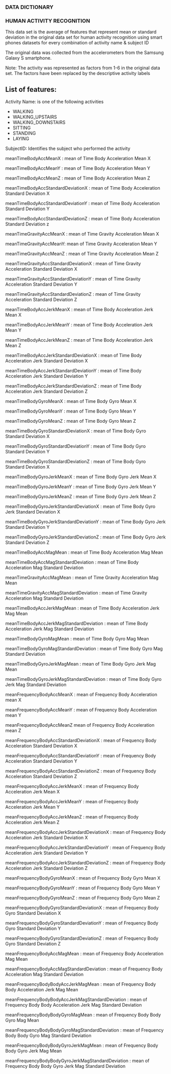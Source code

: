 ###                          DATA DICTIONARY
###                       HUMAN ACTIVITY RECOGNITION

This data set is the average of features that represent mean or standard deviation
in the original data set for human activity recognition  using smart phones datasets
for every combination of activity name & subject ID

The original data was collected from the accelerometers from the Samsung Galaxy S smartphone.
 

Note: The activity was represented as factors from 1-6 in the original data set.
The factors have been replaced by the descriptive activity labels

## List of features:


Activity Name: is one of the following activities

* WALKING
* WALKING_UPSTAIRS
* WALKING_DOWNSTAIRS
* SITTING
* STANDING
* LAYING

SubjectID: Identifies the subject who performed the activity

meanTimeBodyAccMeanX : mean of Time Body Acceleration Mean X

meanTimeBodyAccMeanY : mean of Time Body Acceleration Mean Y

meanTimeBodyAccMeanZ : mean of Time Body Acceleration Mean Z

meanTimeBodyAccStandardDeviationX : mean of Time Body Acceleration Standard Deviation X

meanTimeBodyAccStandardDeviationY : mean of Time Body Acceleration Standard Deviation Y

meanTimeBodyAccStandardDeviationZ : mean of Time Body Acceleration Standard Deviation z

meanTimeGravityAccMeanX : mean of Time Gravity Acceleration Mean X

meanTimeGravityAccMeanY: mean of Time Gravity Acceleration Mean Y

meanTimeGravityAccMeanZ : mean of Time Gravity Acceleration Mean Z

meanTimeGravityAccStandardDeviationX : mean of Time Gravity Acceleration Standard Deviation X

meanTimeGravityAccStandardDeviationY : mean of Time Gravity Acceleration Standard Deviation Y

meanTimeGravityAccStandardDeviationZ : mean of Time Gravity Acceleration Standard Deviation Z

meanTimeBodyAccJerkMeanX : mean of Time Body Acceleration Jerk Mean X

meanTimeBodyAccJerkMeanY : mean of Time Body Acceleration Jerk Mean Y

meanTimeBodyAccJerkMeanZ : mean of Time Body Acceleration Jerk Mean Z

meanTimeBodyAccJerkStandardDeviationX : mean of Time Body Acceleration Jerk Standard Deviation X

meanTimeBodyAccJerkStandardDeviationY : mean of Time Body Acceleration Jerk Standard Deviation Y

meanTimeBodyAccJerkStandardDeviationZ : mean of Time Body Acceleration Jerk Standard Deviation Z

meanTimeBodyGyroMeanX : mean of Time Body Gyro Mean X

meanTimeBodyGyroMeanY : mean of Time Body Gyro Mean Y

meanTimeBodyGyroMeanZ : mean of Time Body Gyro Mean Z

meanTimeBodyGyroStandardDeviationX : mean of Time Body Gyro Standard Deviation X

meanTimeBodyGyroStandardDeviationY : mean of Time Body Gyro Standard Deviation Y

meanTimeBodyGyroStandardDeviationZ : mean of Time Body Gyro Standard Deviation X

meanTimeBodyGyroJerkMeanX : mean of Time Body Gyro Jerk Mean X

meanTimeBodyGyroJerkMeanY : mean of Time Body Gyro Jerk Mean Y

meanTimeBodyGyroJerkMeanZ : mean of Time Body Gyro Jerk Mean Z

meanTimeBodyGyroJerkStandardDeviationX : mean of Time Body Gyro Jerk Standard Deviation X

meanTimeBodyGyroJerkStandardDeviationY : mean of Time Body Gyro Jerk Standard Deviation Y

meanTimeBodyGyroJerkStandardDeviationZ : mean of Time Body Gyro Jerk Standard Deviation Z

meanTimeBodyAccMagMean : mean of Time Body Acceleration Mag Mean

meanTimeBodyAccMagStandardDeviation : mean of Time Body Acceleration Mag Standard Deviation

meanTimeGravityAccMagMean : mean of Time Gravity Acceleration Mag Mean

meanTimeGravityAccMagStandardDeviation : mean of Time Gravity Acceleration Mag Standard Deviation

meanTimeBodyAccJerkMagMean : mean of Time Body Acceleration Jerk Mag Mean

meanTimeBodyAccJerkMagStandardDeviation : mean of Time Body Acceleration Jerk Mag Standard Deviation

meanTimeBodyGyroMagMean : mean of Time Body Gyro Mag Mean

meanTimeBodyGyroMagStandardDeviation : mean of Time Body Gyro Mag Standard Deviation

meanTimeBodyGyroJerkMagMean : mean of Time Body Gyro Jerk Mag Mean

meanTimeBodyGyroJerkMagStandardDeviation : mean of Time Body Gyro Jerk Mag Standard Deviation

meanFrequencyBodyAccMeanX : mean of Frequency Body Acceleration mean X

meanFrequencyBodyAccMeanY : mean of Frequency Body Acceleration mean Y

meanFrequencyBodyAccMeanZ mean of Frequency Body Acceleration mean Z

meanFrequencyBodyAccStandardDeviationX : mean of Frequency Body Acceleration Standard Deviation X

meanFrequencyBodyAccStandardDeviationY : mean of Frequency Body Acceleration Standard Deviation Y

meanFrequencyBodyAccStandardDeviationZ : mean of Frequency Body Acceleration Standard Deviation Z

meanFrequencyBodyAccJerkMeanX : mean of Frequency Body Acceleration Jerk Mean X

meanFrequencyBodyAccJerkMeanY : mean of Frequency Body Acceleration Jerk Mean Y

meanFrequencyBodyAccJerkMeanZ : mean of Frequency Body Acceleration Jerk Mean Z

meanFrequencyBodyAccJerkStandardDeviationX : mean of Frequency Body Acceleration Jerk Standard Deviation X

meanFrequencyBodyAccJerkStandardDeviationY : mean of Frequency Body Acceleration Jerk Standard Deviation Y

meanFrequencyBodyAccJerkStandardDeviationZ : mean of Frequency Body Acceleration Jerk Standard Deviation Z

meanFrequencyBodyGyroMeanX : mean of Frequency Body Gyro Mean X

meanFrequencyBodyGyroMeanY : mean of Frequency Body Gyro Mean Y

meanFrequencyBodyGyroMeanZ : mean of Frequency Body Gyro Mean Z

meanFrequencyBodyGyroStandardDeviationX : mean of Frequency Body Gyro Standard Deviation X

meanFrequencyBodyGyroStandardDeviationY : mean of Frequency Body Gyro Standard Deviation Y

meanFrequencyBodyGyroStandardDeviationZ : mean of Frequency Body Gyro Standard Deviation Z

meanFrequencyBodyAccMagMean : mean of Frequency Body Acceleration Mag Mean

meanFrequencyBodyAccMagStandardDeviation : mean of Frequency Body Acceleration Mag Standard Deviation

meanFrequencyBodyBodyAccJerkMagMean : mean of Frequency Body Body Acceleration Jerk Mag Mean

meanFrequencyBodyBodyAccJerkMagStandardDeviation : mean of Frequency Body Body Acceleration Jerk Mag Standard Deviation

meanFrequencyBodyBodyGyroMagMean : mean of Frequency Body Body Gyro Mag Mean

meanFrequencyBodyBodyGyroMagStandardDeviation : mean of Frequency Body Body Gyro Mag Standard Deviation

meanFrequencyBodyBodyGyroJerkMagMean : mean of Frequency Body Body Gyro Jerk Mag Mean

meanFrequencyBodyBodyGyroJerkMagStandardDeviation : mean of Frequency Body Body Gyro Jerk Mag Standard Deviation
